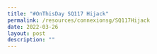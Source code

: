 ```yaml
---
title: "#OnThisDay SQ117 Hijack"
permalink: /resources/connexionsg/SQ117Hijack
date: 2022-03-26
layout: post
description: ""
---
```

